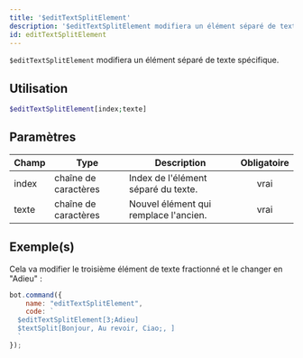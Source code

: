 ```yaml
---
title: '$editTextSplitElement'
description: '$editTextSplitElement modifiera un élément séparé de texte spécifique.'
id: editTextSplitElement
---
```


`$editTextSplitElement` modifiera un élément séparé de texte spécifique.

## Utilisation

```php
$editTextSplitElement[index;texte]
```

## Paramètres

| Champ | Type                 | Description                           | Obligatoire |
| ----- | -------------------- | ------------------------------------- |:-----------:|
| index | chaîne de caractères | Index de l'élément séparé du texte.   |    vrai     |
| texte | chaîne de caractères | Nouvel élément qui remplace l'ancien. |    vrai     |

## Exemple(s)

Cela va modifier le troisième élément de texte fractionné et le changer en "Adieu" :

```javascript
bot.command({
    name: "editTextSplitElement",
    code: `
  $editTextSplitElement[3;Adieu]
  $textSplit[Bonjour, Au revoir, Ciao;, ]
  `
});
```
